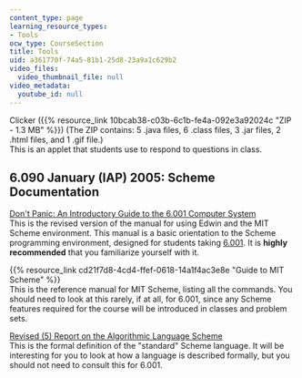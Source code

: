 ```yaml
---
content_type: page
learning_resource_types:
- Tools
ocw_type: CourseSection
title: Tools
uid: a361770f-74a5-81b1-25d8-23a9a1c629b2
video_files:
  video_thumbnail_file: null
video_metadata:
  youtube_id: null
---
```


Clicker ({{% resource_link 10bcab38-c03b-6c1b-fe4a-092e3a92024c "ZIP - 1.3 MB" %}}) (The ZIP contains: 5 .java files, 6 .class files, 3 .jar files, 2 .html files, and 1 .gif file.)  
This is an applet that students use to respond to questions in class.

6.090 January (IAP) 2005: Scheme Documentation
----------------------------------------------

[Don't Panic: An Introductory Guide to the 6.001 Computer System](https://www.coursehero.com/file/7049027/dontpanicnew/)  
This is the revised version of the manual for using Edwin and the MIT Scheme environment. This manual is a basic orientation to the Scheme programming environment, designed for students taking [6.001](/courses/6-001-structure-and-interpretation-of-computer-programs-spring-2005). It is **highly recommended** that you familiarize yourself with it.

{{% resource_link cd21f7d8-4cd4-ffef-0618-14a1f4ac3e8e "Guide to MIT Scheme" %}}  
This is the reference manual for MIT Scheme, listing all the commands. You should need to look at this rarely, if at all, for 6.001, since any Scheme features required for the course will be introduced in classes and problem sets.

[Revised (5) Report on the Algorithmic Language Scheme](http://www.swiss.ai.mit.edu/~jaffer/r5rs_toc.html)  
This is the formal definition of the "standard" Scheme language. It will be interesting for you to look at how a language is described formally, but you should not need to consult this for 6.001.